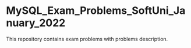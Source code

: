 # MySQL_Exam_Problems_SoftUni_January_2022
This repository contains exam problems with problems description.
